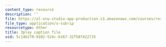 ```yaml
---
content_type: resource
description: ''
file: https://ol-ocw-studio-app-production.s3.amazonaws.com/courses/res-6-006-video-demonstrations-in-lasers-and-optics-spring-2008/5c14b2709102524cb16732f58f422735_1cEXNLP5uE0.vtt
file_type: application/x-subrip
resourcetype: Other
title: 3play caption file
uid: 5c14b270-9102-524c-b167-32f58f422735
---
```

